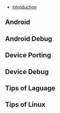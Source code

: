 * [Introduction](README.md)

## Android

## Android Debug

## Device Porting

## Device Debug

## Tips of Laguage

## Tips of Linux



